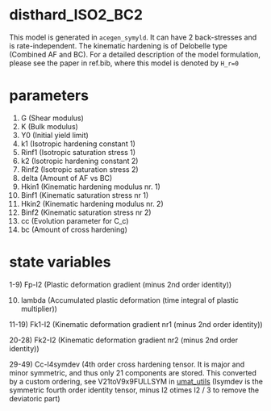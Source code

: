 # disthard_ISO2_BC2
This model is generated in ``acegen_symyld``. It can have 2 back-stresses and is rate-independent. The kinematic hardening is of Delobelle type (Combined AF and BC). For a detailed description of the model formulation, please see the paper in ref.bib, where this model is denoted by `H_r=0`

# parameters

1. G (Shear modulus)
2. K (Bulk modulus)
3. Y0 (Initial yield limit) 
4. k1 (Isotropic hardening constant 1)
5. Rinf1 (Isotropic saturation stress 1)
6. k2 (Isotropic hardening constant 2)
7. Rinf2 (Isotropic saturation stress 2)
8. delta (Amount of AF vs BC)
9. Hkin1 (Kinematic hardening modulus nr. 1)
10. Binf1 (Kinematic saturation stress nr 1)
11. Hkin2 (Kinematic hardening modulus nr. 2)
12. Binf2 (Kinematic saturation stress nr 2)
13. cc (Evolution parameter for C_c)
14. bc (Amount of cross hardening)


# state variables
1-9) Fp-I2 (Plastic deformation gradient (minus 2nd order identity))

10) lambda (Accumulated plastic deformation (time integral of plastic multiplier))

11-19) Fk1-I2 (Kinematic deformation gradient nr1 (minus 2nd order identity))

20-28) Fk2-I2 (Kinematic deformation gradient nr2 (minus 2nd order identity))

29-49) Cc-I4symdev (4th order cross hardening tensor. It is major and minor symmetric, and thus only 21 components are stored. This converted by a custom ordering, see V21toV9x9FULLSYM in [umat_utils](../../umat_utils/AceGenUtils/MathematicaTensorsToolbox.nb) (Isymdev is the symmetric fourth order identity tensor, minus I2 otimes I2 / 3 to remove the deviatoric part)
